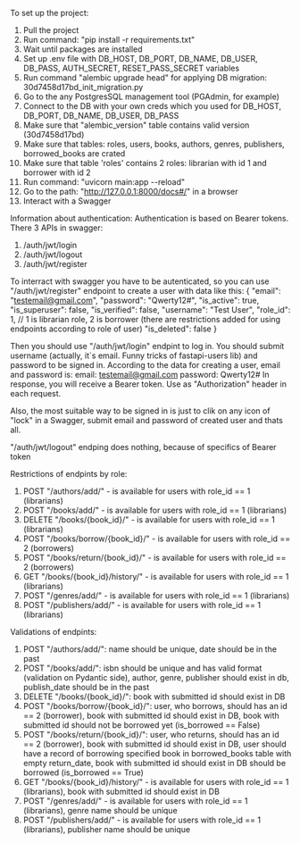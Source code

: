 To set up the project:
1. Pull the project
2. Run command: "pip install -r requirements.txt"
3. Wait until packages are installed
4. Set up .env file with DB_HOST, DB_PORT, DB_NAME, DB_USER, DB_PASS, AUTH_SECRET, RESET_PASS_SECRET variables
5. Run command "alembic upgrade head" for applying DB migration: 30d7458d17bd_init_migration.py
6. Go to the any PostgresSQL management tool (PGAdmin, for example)
7. Connect to the DB with your own creds which you used for DB_HOST, DB_PORT, DB_NAME, DB_USER, DB_PASS
8. Make sure that "alembic_version" table contains valid version (30d7458d17bd)
9. Make sure that tables: roles, users, books, authors, genres, publishers, borrowed_books are crated
10. Make sure that table 'roles' contains 2 roles: librarian with id 1 and borrower with id 2
11. Run command: "uvicorn main:app --reload"
12. Go to the path: "http://127.0.0.1:8000/docs#/" in a browser
13. Interact with a Swagger

Information about authentication:
Authentication is based on Bearer tokens. There 3 APIs in swagger:
1. /auth/jwt/login
2. /auth/jwt/logout
3. /auth/jwt/register
    
To interract with swagger you have to be autenticated, so you can use "/auth/jwt/register" endpoint to create a user with data like this: 
{
"email": "testemail@gmail.com",
"password": "Qwerty12#",
"is_active": true,
"is_superuser": false,
"is_verified": false,
"username": "Test User",
"role_id": 1, // 1 is librarian role, 2 is borrower (there are restrictions added for using endpoints according to role of user)
"is_deleted": false
}

Then you should use "/auth/jwt/login" endpint to log in. You should submit username (actually, it`s email. Funny tricks of fastapi-users lib) and password to be signed in. According to the data for creating a user, email and password is:
email: testemail@gmail.com
password: Qwerty12#
In response, you will receive a Bearer token. Use as "Authorization" header in each request.

Also, the most suitable way to be signed in is just to clik on any icon of "lock" in a Swagger, submit email and password of created user and thats all.

"/auth/jwt/logout" endping does nothing, because of specifics of Bearer token

Restrictions of endpints by role:
1. POST "/authors/add/" - is available for users with role_id == 1 (librarians)
2. POST "/books/add/" - is available for users with role_id == 1 (librarians)
3. DELETE "/books/{book_id}/" - is available for users with role_id == 1 (librarians)
4. POST "/books/borrow/{book_id}/" - is available for users with role_id == 2 (borrowers)
5. POST "/books/return/{book_id}/" - is available for users with role_id == 2 (borrowers)
6. GET "/books/{book_id}/history/" - is available for users with role_id == 1 (librarians)
7. POST "/genres/add/" - is available for users with role_id == 1 (librarians)
8. POST "/publishers/add/" - is available for users with role_id == 1 (librarians)

Validations of endpints:
1. POST "/authors/add/": name should be unique, date should be in the past
2. POST "/books/add/": isbn should be unique and has valid format (validation on Pydantic side), author, genre, publisher should exist in db, publish_date should be in the past
3. DELETE "/books/{book_id}/": book with submitted id should exist in DB
4. POST "/books/borrow/{book_id}/": user, who borrows, should has an id == 2 (borrower), book with submitted id should exist in DB, book with submitted id should not be borrowed yet (is_borrowed == False)
5. POST "/books/return/{book_id}/": user, who returns, should has an id == 2 (borrower), book with submitted id should exist in DB, user should have a record of borrowing specified book in borrowed_books table with empty return_date, book with submitted id should exist in DB should be borrowed (is_borrowed == True)
6. GET "/books/{book_id}/history/" - is available for users with role_id == 1 (librarians), book with submitted id should exist in DB
7. POST "/genres/add/" - is available for users with role_id == 1 (librarians), genre name should be unique
8. POST "/publishers/add/" - is available for users with role_id == 1 (librarians), publisher name should be unique



    
    

